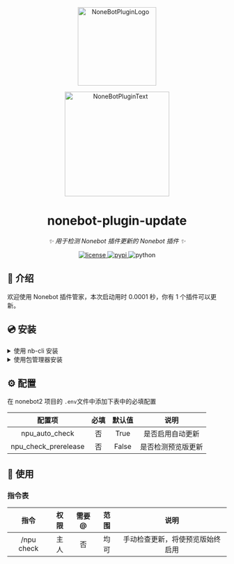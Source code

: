 <div align="center">
  <a href="https://v2.nonebot.dev/store"><img src="https://github.com/A-kirami/nonebot-plugin-template/blob/resources/nbp_logo.png" width="180" height="180" alt="NoneBotPluginLogo"></a>
  <br>
  <p><img src="https://github.com/A-kirami/nonebot-plugin-template/blob/resources/NoneBotPlugin.svg" width="240" alt="NoneBotPluginText"></p>
</div>

<div align="center">

# nonebot-plugin-update

_✨ 用于检测 Nonebot 插件更新的 Nonebot 插件 ✨_

<a href="./LICENSE">
    <img src="https://img.shields.io/github/license/owner/nonebot-plugin-update.svg" alt="license">
</a>
<a href="https://pypi.python.org/pypi/nonebot-plugin-update">
    <img src="https://img.shields.io/pypi/v/nonebot-plugin-update.svg" alt="pypi">
</a>
<img src="https://img.shields.io/badge/python-3.8+-blue.svg" alt="python">

</div>

## 📖 介绍

欢迎使用 Nonebot 插件管家，本次启动用时 0.0001 秒，你有 1 个插件可以更新。

## 💿 安装

<details>
<summary>使用 nb-cli 安装</summary>
在 nonebot2 项目的根目录下打开命令行, 输入以下指令即可安装

    nb plugin install nonebot-plugin-update

</details>

<details>
<summary>使用包管理器安装</summary>
在 nonebot2 项目的插件目录下, 打开命令行, 根据你使用的包管理器, 输入相应的安装命令

<details>
<summary>pip</summary>

    pip install nonebot-plugin-update

</details>
<details>
<summary>pdm</summary>

    pdm add nonebot-plugin-update

</details>
<details>
<summary>poetry</summary>

    poetry add nonebot-plugin-update

</details>
<details>
<summary>conda</summary>

    conda install nonebot-plugin-update

</details>

打开 nonebot2 项目根目录下的 `pyproject.toml` 文件, 在 `[tool.nonebot]` 部分追加写入

    plugins = ["nonebot_plugin_update"]

</details>

## ⚙️ 配置

在 nonebot2 项目的 `.env`文件中添加下表中的必填配置

|        配置项        | 必填 | 默认值 |        说明        |
| :------------------: | :--: | :----: | :----------------: |
|    npu_auto_check    |  否  |  True  |  是否启用自动更新  |
| npu_check_prerelease |  否  | False | 是否检测预览版更新 |

## 🎉 使用

### 指令表

|    指令    | 权限 | 需要@ | 范围 |               说明               |
| :--------: | :--: | :---: | :--: | :------------------------------: |
| /npu check | 主人 |  否  | 均可 | 手动检查更新，将使预览版始终启用 |
